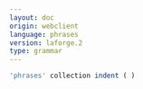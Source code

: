 ```yaml
---
layout: doc
origin: webclient
language: phrases
version: laforge.2
type: grammar
---
```



```js
'phrases' collection indent ( )
```
```
